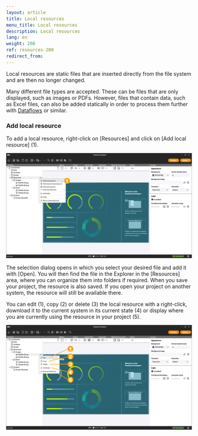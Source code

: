 ```yaml
---
layout: article
title: Local resources
menu_title: Local resources
description: Local resources
lang: en
weight: 200
ref: resources-200
redirect_from:
---
```


Local resources are static files that are inserted directly from the file system and are then no longer changed.

Many different file types are accepted. These can be files that are only displayed, such as images or PDFs. However, files that contain data, such as Excel files, can also be added statically in order to process them further with [Dataflows](/dataflows/en-getting-started.html) or similar.

### Add local resource

To add a local resource, right-click on [Resources] and click on [Add local resource] (1).

![Add local resource](/assets/images/resources/en_resources-local-01.png)

The selection dialog opens in which you select your desired file and add it with [Open].
You will then find the file in the Explorer in the [Resources] area, where you can organize them into folders if required. When you save your project, the resource is also saved. If you open your project on another system, the resource will still be available there.

You can edit (1), copy (2) or delete (3) the local resource with a right-click, download it to the current system in its current state (4) or display where you are currently using the resource in your project (5).

![Manage local resource](/assets/images/resources/en_resources-local-02.png)

